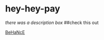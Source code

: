 # hey-hey-pay
*there was a description box*
##check this out

[BeHaNcE](https://www.behance.net/huphup)
